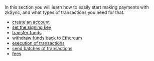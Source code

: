 In this section you will learn how to easily start making payments with zkSync, and what types of transactions you need for that. 


- [create an account](https://github.com/LesKukh/zksync-docs/blob/LesKukh-patch-2-1/docs/dev/payments-v2/create_account.md)
- [set the signing key](https://github.com/LesKukh/zksync-docs/blob/LesKukh-patch-2-1/docs/dev/payments-v2/signing_key.md)
- [transfer funds](https://github.com/LesKukh/zksync-docs/blob/LesKukh-patch-2-1/docs/dev/payments-v2/transfer.md)
- [withdraw funds back to Ethereum]()
- [execution of transactions]()
- [send batches of transactions]()
- [fees]()
